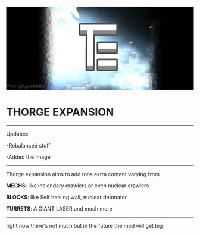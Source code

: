 ![](TELogo.png)

THORGE EXPANSION
=========
***
Updates:

-Rebalanced stuff

-Added the image
***
Thorge expansion aims to add tons extra content varying from

**MECHS**: like inciendary crawlers or even nuclear crawlers

**BLOCKS**: like Self healing wall, nuclear detonator

**TURRETS**: A GIANT LASER
and much more
***
right now there's not much but in the future the mod will get big